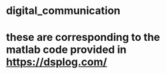 # digital_communication
# these are corresponding to the matlab code provided in https://dsplog.com/
